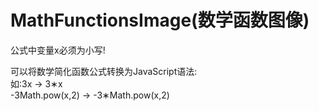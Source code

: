 # MathFunctionsImage(数学函数图像)
公式中变量x必须为小写!<br>

可以将数学简化函数公式转换为JavaScript语法:<br>
如:3x  ->  3&#8727;x<br>
-3Math.pow(x,2)  ->  -3&#8727;Math.pow(x,2)<br>
